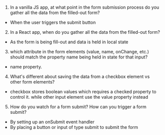 1. In a vanilla JS app, at what point in the form submission process do you gather all the data from the filled-out form?
   
- When the user triggers the submit button

2. In a React app, when do you gather all the data from the filled-out form?
   
- As the form is being fill-out and data is held in local state

3. which attribute in the form elements (value, name, onChange, etc.) should match the property name being held in state for that input?
   
- name property.

4. What's different about saving the data from a checkbox element vs other form elements?

- checkbox stores boolean values which requires a checked property to control it.
  while other input element use the value property instead

5. How do you watch for a form submit? How can you trigger a form submit?

- By setting up an onSubmit event handler
- By placing a button or input of type submit to submit the form